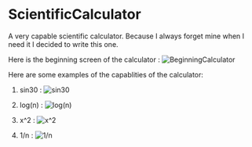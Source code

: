 # ScientificCalculator
A very capable scientific calculator. 
Because I always forget mine when I need it I decided to write this one.

Here is the beginning screen of the calculator :
![BeginningCalculator](https://user-images.githubusercontent.com/49129982/60359597-242b8000-99e2-11e9-97a7-57382b918d71.png)

Here are some examples of the capablities of the calculator:

1) sin30 : 
![sin30](https://user-images.githubusercontent.com/49129982/60359867-ef6bf880-99e2-11e9-8fcc-40aa9a4782c9.png)


2) log(n) :
![log(n)](https://user-images.githubusercontent.com/49129982/60360038-65705f80-99e3-11e9-8577-b368e5ee64d5.png)

3) x^2 : 
![x^2](https://user-images.githubusercontent.com/49129982/60360123-9fd9fc80-99e3-11e9-8b90-ed8f1d328b66.png)

4) 1/n :
![1/n](https://user-images.githubusercontent.com/49129982/60360261-019a6680-99e4-11e9-9865-019c632d8777.png)

